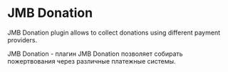 JMB Donation
============

JMB Donation plugin allows to collect donations using different payment providers.

JMB Donation - плагин JMB Donation позволяет собирать пожертвования через различные платежные системы.